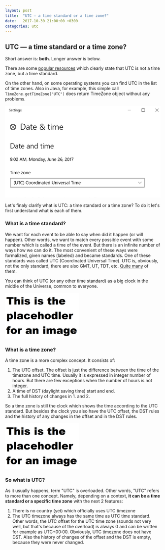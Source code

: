 ```yaml
---
layout: post
title:  "UTC — a time standard or a time zone?"
date:   2017-10-30 21:00:00 +0300
categories: utc
---
```


## UTC — a time standard or a time zone?

Short answer is: **both**. Longer answer is below.

There are some [popular resources](https://www.timeanddate.com/time/gmt-utc-time.html) which clearly state that UTC is not a time zone, but a time standard.

On the other hand, on some operating systems you can find UTC in the list of time zones. Also in Java, for example, this simple call `TimeZone.getTimeZone("UTC")` does return TimeZone object without any problems.

![UTC as time zone in Windows](/assets/utc-as-time-zone-in-windows.png)

Let's finaly clarify what is UTC: a time standard or a time zone? To do it let's first understand what is each of them.

### What is a time standard?

We want for each event to be able to say when did it happen (or will happen). Other words, we want to match every possible event with some number which is called a time of the event. But there is an infinite number of ways how we can do it. The most convenient of these ways were formalized, given names (labeled) and became standards. One of these standards was called UTC (Coordinated Universal Time). UTC is, obviously, not the only standard, there are also GMT, UT, TDT, etc. [Quite many](https://en.wikipedia.org/wiki/Time_standard) of them.

You can think of UTC (or any other time standard) as a big clock in the middle of the Universe, common to everyone.

![Big UTC Clock](/assets/placeholder.png)

### What is a time zone?

A time zone is a more complex concept. It consists of:

1. The UTC offset. The offset is just the difference between the time of the timezone and UTC time. Usually it is expressed in integer number of hours. But there are few exceptions when the number of hours is not integer.
2. A time of DST (daylight saving time) start and end.
3. The full history of changes in 1. and 2.

So a time zone is still the clock which shows the time according to the UTC standard. But besides the clock you also have the UTC offset, the DST rules and the history of any changes in the offset and in the DST rules.

![Time Zone](/assets/placeholder.png)

### So what is UTC?

As it usually happens, term "UTC" is overloaded. Other words, "UTC" refers to more than one concept. Namely, depending on a context, **it can be a time standard or a specific time zone** with the next 2 features:
1. There is no country (yet) which officially uses UTC timezone
2. The UTC timezone always has the same time as UTC time standard. Other words, the UTC offset for the UTC time zone (sounds not very well, but that's because of the overload) is always 0 and can be written for example as UTC+00:00. Obviously, UTC timezone does not have DST. Also the history of changes of the offset and the DST is empty, because they were never changed.